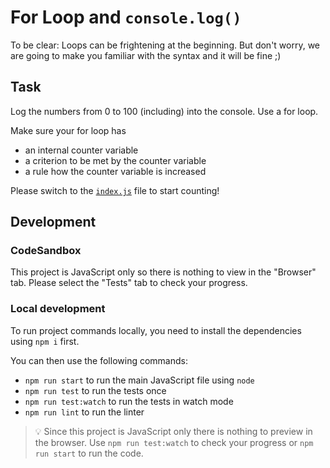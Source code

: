 # For Loop and `console.log()`

To be clear: Loops can be frightening at the beginning. But don't worry, we are going to make you familiar with the syntax and it will be fine ;)

## Task

Log the numbers from 0 to 100 (including) into the console. Use a for loop.

Make sure your for loop has

- an internal counter variable
- a criterion to be met by the counter variable
- a rule how the counter variable is increased

Please switch to the [`index.js`](./index.js) file to start counting!

## Development

### CodeSandbox

This project is JavaScript only so there is nothing to view in the "Browser" tab. Please select the "Tests" tab to check your progress.

### Local development

To run project commands locally, you need to install the dependencies using `npm i` first.

You can then use the following commands:

- `npm run start` to run the main JavaScript file using `node`
- `npm run test` to run the tests once
- `npm run test:watch` to run the tests in watch mode
- `npm run lint` to run the linter

> 💡 Since this project is JavaScript only there is nothing to preview in the browser. Use `npm run test:watch` to check your progress or `npm run start` to run the code.
